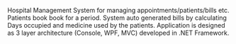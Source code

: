 Hospital Management System for managing appointments/patients/bills etc. Patients book book for a period. System auto generated bills by calculating Days occupied and medicine used by the patients.
Application is designed as 3 layer architecture (Console, WPF, MVC) developed in .NET Framework.
